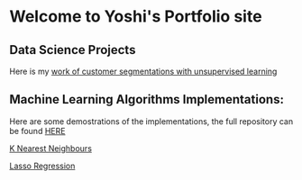 # Welcome to Yoshi's Portfolio site

## Data Science Projects

Here is my [work of customer segmentations with unsupervised learning](Customer_Segmentations.html)

## Machine Learning Algorithms Implementations:

Here are some demostrations of the implementations, the full repository can be found [HERE](https://github.com/Yoshi-Q/Maching-Learning-Algorithm-Implementation)

[K Nearest Neighbours](KNN_demo.html)


[Lasso Regression](myLasso_demo.html)
